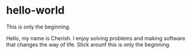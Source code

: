 # hello-world
This is only the beginning.


Hello, my name is Cherish. I enjoy solving problems and making software that changes the way of life.
Stick arounf this is only the beginning.
